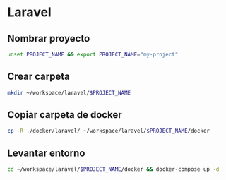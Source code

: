 # Laravel

## Nombrar proyecto

```sh
unset PROJECT_NAME && export PROJECT_NAME="my-project"
```

## Crear carpeta

```sh
mkdir ~/workspace/laravel/$PROJECT_NAME
```

## Copiar carpeta de docker

```sh
cp -R ./docker/laravel/ ~/workspace/laravel/$PROJECT_NAME/docker
```

## Levantar entorno

```sh
cd ~/workspace/laravel/$PROJECT_NAME/docker && docker-compose up -d
```